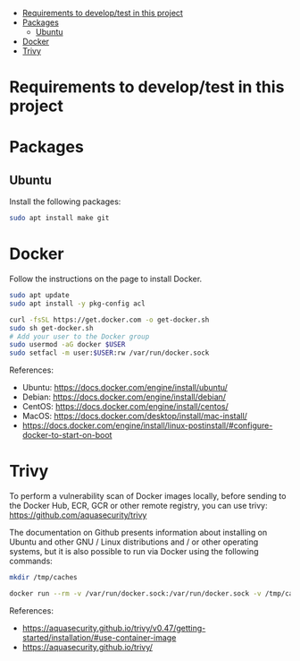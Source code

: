 <!-- TOC -->

- [Requirements to develop/test in this project](#requirements-to-developtest-in-this-project)
- [Packages](#packages)
  - [Ubuntu](#ubuntu)
- [Docker](#docker)
- [Trivy](#trivy)

<!-- TOC -->

# Requirements to develop/test in this project

# Packages

## Ubuntu

Install the following packages:

```bash
sudo apt install make git
```

# Docker

Follow the instructions on the page to install Docker.

```bash
sudo apt update
sudo apt install -y pkg-config acl

curl -fsSL https://get.docker.com -o get-docker.sh
sudo sh get-docker.sh
# Add your user to the Docker group
sudo usermod -aG docker $USER
sudo setfacl -m user:$USER:rw /var/run/docker.sock
```

References:
* Ubuntu: https://docs.docker.com/engine/install/ubuntu/
* Debian: https://docs.docker.com/engine/install/debian/
* CentOS: https://docs.docker.com/engine/install/centos/
* MacOS: https://docs.docker.com/desktop/install/mac-install/
* https://docs.docker.com/engine/install/linux-postinstall/#configure-docker-to-start-on-boot

# Trivy

To perform a vulnerability scan of Docker images locally, before sending to the Docker Hub, ECR, GCR or other remote registry, you can use trivy: https://github.com/aquasecurity/trivy

The documentation on Github presents information about installing on Ubuntu and other GNU / Linux distributions and / or other operating systems, but it is also possible to run via Docker using the following commands:

```bash
mkdir /tmp/caches

docker run --rm -v /var/run/docker.sock:/var/run/docker.sock -v /tmp/caches:/root/.cache/ aquasec/trivy image IMAGE_NAME:IMAGE_TAG
```

References:
* https://aquasecurity.github.io/trivy/v0.47/getting-started/installation/#use-container-image
* https://aquasecurity.github.io/trivy/
